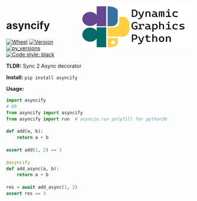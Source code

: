 <a href="https://github.com/dynamic-graphics-inc/dgpy-libs">
<img align="right" src="https://github.com/dynamic-graphics-inc/dgpy-libs/blob/main/docs/images/dgpy_banner.svg?raw=true" alt="drawing" height="120" width="300"/>
</a>

# asyncify

[![Wheel](https://img.shields.io/pypi/wheel/asyncify.svg)](https://img.shields.io/pypi/wheel/asyncify.svg)
[![Version](https://img.shields.io/pypi/v/asyncify.svg)](https://img.shields.io/pypi/v/asyncify.svg)
[![py_versions](https://img.shields.io/pypi/pyversions/asyncify.svg)](https://img.shields.io/pypi/pyversions/asyncify.svg)
[![Code style: black](https://img.shields.io/badge/code%20style-black-000000.svg)](https://github.com/psf/black)

**TLDR:** Sync 2 Async decorator

**Install:** `pip install asyncify`

**Usage:**



```python
import asyncify
# OR
from asyncify import asyncify
from asyncify import run  # asyncio.run polyfill for python36

def add(a, b):
    return a + b

assert add(1, 2) == 3

@asyncify
def add_async(a, b):
    return a + b

res = await add_async(1, 2)
assert res == 3
```
